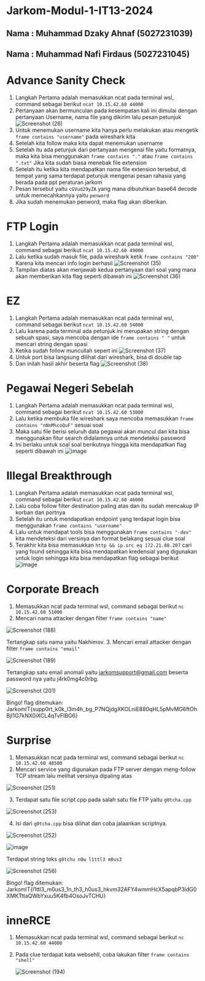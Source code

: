 # Jarkom-Modul-1-IT13-2024

## Nama : Muhammad Dzaky Ahnaf (5027231039)
## Nama : Muhammad Nafi Firdaus (5027231045)

# Advance Sanity Check 
1. Langkah Pertama adalah memasukkan ncat pada terminal wsl, command sebagai berikut `ncat 10.15.42.60 44000`
2. Pertanyaan akan bermunculan pada kesempatan kali ini dimulai dengan pertanyaan Username, nama file yang dikirim lalu pesan petunjuk
![Screenshot (26)](https://github.com/user-attachments/assets/b617c2ac-1baf-4483-956a-72c1a9ec7f9b)
3. Untuk menemukan username kita hanya perlu melakukan atau mengetik `frame contains "username"` pada wireshark kita
4. Setelah kita follow maka kita dapat menemukan username
5. Setelah itu ada petunjuk dari pertanyaan mengenai file yaitu formatnya, maka kita bisa menggunakan `frame contains "."` atau `frame contains ".txt"` Jika kita sudah biasa menebak file extension
6. Setelah itu ketika kita mendapatkan nama file extension tersebut, di tempat yang sama terdapat petunjuk mengenai pesan rahasia yang berada pada ppt peraturan jarkom
7. Pesan tersebut yaitu `cGVud29yZA` yang mana dibutuhkan base64 decode untuk memecahkannya yaitu `penword`
8. Jika sudah menemukan penword, maka flag akan diberikan.

# FTP Login 
1. Langkah Pertama adalah memasukkan ncat pada terminal wsl, command sebagai berikut `ncat 10.15.42.60 49000`
2. Lalu ketika sudah masuk file, pada wireshark ketik `frame contains "200"` Karena kita mencari info login berhasil
![Screenshot (35)](https://github.com/user-attachments/assets/c40bc018-8913-4db5-a615-7161ff58265c)
3. Tampilan diatas akan menjawab kedua pertanyaan dari soal yang mana akan memberikan kita flag seperti dibawah ini 
![Screenshot (36)](https://github.com/user-attachments/assets/a9243e89-616e-4bff-a335-34589b1f6e5a)

# EZ 
1. Langkah Pertama adalah memasukkan ncat pada terminal wsl, command sebagai berikut `ncat 10.15.42.60 54000`
2. Lalu karena pada terminal ada petunjuk ini merupakan string dengan sebuah spasi, saya mencoba dengan ide `frame contains " "` untuk mencari string dengan spasi
3. Ketika sudah follow muncullah sepert ini
 ![Screenshot (37)](https://github.com/user-attachments/assets/25a4ede2-94e0-4573-8584-c3b99f8fa8bb)
4. Untuk port bisa langsung dilihat dari wireshark, bisa di double tap
5. Dan inilah hasil akhir beserta flag
![Screenshot (38)](https://github.com/user-attachments/assets/aeecbb8d-1abf-42b4-82a7-c9bd819ce97e)

# Pegawai Negeri Sebelah
1. Langkah Pertama adalah memasukkan ncat pada terminal wsl, command sebagai berikut `ncat 10.15.42.60 53000`
2. Lalu ketika membuka file wireshark saya mencoba memasukkan `frame contains "nNnM%coQuF"` sesuai soal
3. Maka satu file berisi seluruh data pegawai akan muncul dan kita bisa menggunakan fitur search didalamnya untuk mendeteksi password
4. Ini berlaku untuk soal soal berikutnya hingga kita mendapatkan flag seperti dibawah ini
   ![image](https://github.com/user-attachments/assets/42b067b7-c3dd-4b8b-8cf3-695e91fe7e4a)

# Illegal Breakthrough 
1. Langkah Pertama adalah memasukkan ncat pada terminal wsl, command sebagai berikut `ncat 10.15.42.60 46000`
2. Lalu coba follow filter destination paling atas dan itu sudah mencakup IP korban dan portnya
3. Setelah itu untuk mendapatkan endpoint yang terdapat login bisa menggunakan `frame contains "username"`
4. Lalu untuk mendapat tools bisa menggunakan `frame contains "-dev"` kita mendeteksi dari versinya dan format belakang sesuai clue soal
5. Terakhir kita bisa memasukkan `http && ip.src eq 172.21.88.207` cari yang found sehingga kita bisa mendapatkan kredensial yang digunakan untuk login sehingga kita bisa mendapatkan flag sebagai berikut
   ![image](https://github.com/user-attachments/assets/f58a9ced-3cbc-44a0-94d8-221050025d3e)

# Corporate Breach
1. Memasukkan ncat pada terminal wsl, command sebagai berikut ```nc 10.15.42.60 51000```
2. Mencari nama attacker dengan filter ```frame contains "name"```

![Screenshot (188)](https://github.com/user-attachments/assets/0b5bce88-4587-4d41-9259-543e26362a71)

Tertangkap satu nama yaitu Nakhimov.
3. Mencari email attacker dengan filter ```frame contains "email"```

![Screenshot (189)](https://github.com/user-attachments/assets/bd8e29d7-56ff-4e26-9b2e-70366b2ac220)

Tertangkap satu email anomali yaitu jarkomsupport@gmail.com beserta password nya yaitu j4rk0mg4c0rbg.

![Screenshot (201)](https://github.com/user-attachments/assets/c7e0558e-9cf8-4b40-8232-c905cfd9d7ab)

Bingo! flag ditemukan: JarkomIT{supp0rt_k0k_l3m4h_bg_P7NQjdgXKOLniE880qHL5pMvMG6ftOhBjl1G7kNX0iXCL4qTvFlBG6}

# Surprise
1. Memasukkan ncat pada terminal wsl, command sebagai berikut ```nc 10.15.42.60 48500```
2. Mencari service yang digunakan pada FTP server dengan meng-follow TCP stream lalu melihat versinya dipaling atas

![Screenshot (251)](https://github.com/user-attachments/assets/79918ed3-2c03-4946-b1be-09b605fb8625)

3. Terdapat satu file script cpp pada salah satu file FTP yaitu ```g0tcha.cpp```

![Screenshot (253)](https://github.com/user-attachments/assets/6ee09d46-48ab-40c6-b98b-55b7471d7790)

4. Isi dari ```g0tcha.cpp``` bisa dilihat dan coba jalaankan scriptnya.

![Screenshot (252)](https://github.com/user-attachments/assets/88b6c488-1cff-40b7-94bd-29ba1a67e41b)

![image](https://github.com/user-attachments/assets/738c4487-49fd-4e62-857d-fcf755a3169c)

Terdapat string teks ```g0tchu n0w l1ttl3 m0us3```

![Screenshot (256)](https://github.com/user-attachments/assets/da137914-b632-401c-97eb-4170b14e1c79)

Bingo! flag ditemukan: JarkomIT{l1ttl3_m0us3_1n_th3_h0us3_hkvm32AFY4wmmHcX5apqbP3idG0XMKTttaQWbYxuu5K4fb4OsoJvTCHU}
# inneRCE
1. Memasukkan ncat pada terminal wsl, command sebagai berikut ```nc 10.15.42.60 44000```
2. Pada clue terdapat kata websehll, coba lakukan filter ```frame contains "shell"```

   ![Screenshot (194)](https://github.com/user-attachments/assets/3bf43e85-7ad9-4b5b-8ad4-4af629e881f1)

